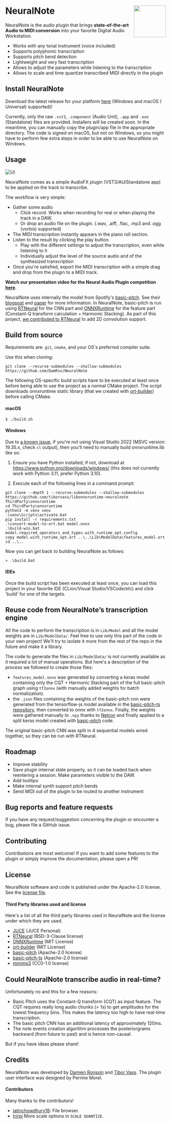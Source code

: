 # NeuralNote <img style="float: right;" src="NeuralNote/Assets/logo.png" width="100" />

NeuralNote is the audio plugin that brings **state-of-the-art Audio to MIDI conversion** into
your favorite Digital Audio Workstation.

- Works with any tonal instrument (voice included)
- Supports polyphonic transcription
- Supports pitch bend detection
- Lightweight and very fast transcription
- Allows to adjust the parameters while listening to the transcription
- Allows to scale and time quantize transcribed MIDI directly in the plugin

## Install NeuralNote

Download the latest release for your platform [here](https://github.com/DamRsn/NeuralNote/releases) (Windows and macOS (
Universal) supported)!

Currently, only the raw `.vst3`, `.component` (Audio Unit), `.app` and `.exe` (Standalone) files are provided.
Installers will be created soon. In the meantime, you can manually copy the plugin/app file in the appropriate
directory. The code is signed on macOS, but not on Windows, so you might have to perform few extra steps in order to be
able to use NeuralNote on Windows.

## Usage

![UI](NeuralNote_UI.png)

NeuralNote comes as a simple AudioFX plugin (VST3/AU/Standalone app) to be applied on the track to transcribe.

The workflow is very simple:

- Gather some audio
    - Click record. Works when recording for real or when playing the track in a DAW.
    - Or drop an audio file on the plugin. (.wav, .aiff, .flac, .mp3 and .ogg (vorbis) supported)
- The MIDI transcription instantly appears in the piano roll section.
- Listen to the result by clicking the play button.
    - Play with the different settings to adjust the transcription, even while listening to it
    - Individually adjust the level of the source audio and of the synthesized transcription
- Once you're satisfied, export the MIDI transcription with a simple drag and drop from the plugin to a MIDI track.

**Watch our presentation video for the Neural Audio Plugin
competition [here](https://www.youtube.com/watch?v=6_MC0_aG_DQ)**.

NeuralNote uses internally the model from Spotify's [basic-pitch](https://github.com/spotify/basic-pitch). See
their [blogpost](https://engineering.atspotify.com/2022/06/meet-basic-pitch/)
and [paper](https://arxiv.org/abs/2203.09893) for more information. In NeuralNote, basic-pitch is run
using [RTNeural](https://github.com/jatinchowdhury18/RTNeural) for the CNN part
and [ONNXRuntime](https://github.com/microsoft/onnxruntime) for the feature part (Constant-Q transform calculation +
Harmonic Stacking).
As part of this project, [we contributed to RTNeural](https://github.com/jatinchowdhury18/RTNeural/pull/89) to add 2D
convolution support.

## Build from source

Requirements are: `git`, `cmake`, and your OS's preferred compiler suite.

Use this when cloning:

```
git clone --recurse-submodules --shallow-submodules https://github.com/DamRsn/NeuralNote
 ```

The following OS-specific build scripts have to be executed at least once before being able to use the project as a
normal CMake project. The script downloads onnxruntime static library (that we created
with [ort-builder](https://github.com/olilarkin/ort-builder)) before calling CMake.

#### macOS

```
$ ./build.sh
```

#### Windows

Due to [a known issue](https://github.com/DamRsn/NeuralNote/issues/21), if you're not using Visual Studio 2022 (MSVC
version: 19.35.x, check `cl` output), then you'll need to manually build onnxruntime.lib like so:

1. Ensure you have Python installed; if not, download at https://www.python.org/downloads/windows/ (this does not
   currently work with Python 3.11, prefer Python 3.10).

2. Execute each of the following lines in a command prompt:

```
git clone --depth 1 --recurse-submodules --shallow-submodules https://github.com/tiborvass/libonnxruntime-neuralnote ThirdParty\onnxruntime
cd ThirdParty\onnxruntime
python3 -m venv venv
.\venv\Scripts\activate.bat
pip install -r requirements.txt
.\convert-model-to-ort.bat model.onnx
.\build-win.bat model.required_operators_and_types.with_runtime_opt.config
copy model.with_runtime_opt.ort ..\..\Lib\ModelData\features_model.ort
cd ..\..
```

Now you can get back to building NeuralNote as follows:

```
> .\build.bat
```

#### IDEs

Once the build script has been executed at least once, you can load this project in your favorite IDE
(CLion/Visual Studio/VSCode/etc) and click 'build' for one of the targets.

## Reuse code from NeuralNote’s transcription engine

All the code to perform the transcription is in `Lib/Model` and all the model weights are in `Lib/ModelData/`. Feel free
to use only this part of the code in your own project! We'll try to isolate it more from the rest of the repo in the
future and make it a library.

The code to generate the files in `Lib/ModelData/` is not currently available as it required a lot of manual operations.
But here's a description of the process we followed to create those files:

- `features_model.onnx` was generated by converting a keras model containing only the CQT + Harmonic Stacking part of
  the full basic-pitch graph using `tf2onnx` (with manually added weights for batch normalization).
- the `.json` files containing the weights of the basic-pitch cnn were generated from the tensorflow-js model available
  in the [basic-pitch-ts repository](https://github.com/spotify/basic-pitch-ts), then converted to onnx with `tf2onnx`.
  Finally, the weights were gathered manually to `.npy` thanks to [Netron](https://netron.app/) and finally applied to a
  split keras model created with [basic-pitch](https://github.com/spotify/basic-pitch) code.

The original basic-pitch CNN was split in 4 sequential models wired together, so they can be run with RTNeural.

## Roadmap

- Improve stability
- Save plugin internal state properly, so it can be loaded back when reentering a session. Make parameters visible to
  the DAW.
- Add tooltips
- Make internal synth support pitch bends
- Send MIDI out of the plugin to be routed to another instrument

## Bug reports and feature requests

If you have any request/suggestion concerning the plugin or encounter a bug, please file a GitHub issue.

## Contributing

Contributions are most welcome! If you want to add some features to the plugin or simply improve the documentation,
please open a PR!

## License

NeuralNote software and code is published under the Apache-2.0 license. See the [license file](LICENSE).

#### Third Party libraries used and license

Here's a list of all the third party libraries used in NeuralNote and the license under which they are used.

- [JUCE](https://juce.com/) (JUCE Personal)
- [RTNeural](https://github.com/jatinchowdhury18/RTNeural) (BSD-3-Clause license)
- [ONNXRuntime](https://github.com/microsoft/onnxruntime) (MIT License)
- [ort-builder](https://github.com/olilarkin/ort-builder) (MIT License)
- [basic-pitch](https://github.com/spotify/basic-pitch) (Apache-2.0 license)
- [basic-pitch-ts](https://github.com/spotify/basic-pitch-ts) (Apache-2.0 license)
- [minimp3](https://github.com/lieff/minimp3) (CC0-1.0 license)

## Could NeuralNote transcribe audio in real-time?

Unfortunately no and this for a few reasons:

- Basic Pitch uses the Constant-Q transform (CQT) as input feature. The CQT requires really long audio chunks (> 1s) to
  get amplitudes for the lowest frequency bins. This makes the latency too high to have real-time transcription.
- The basic pitch CNN has an additional latency of approximately 120ms.
- The note events creation algorithm processes the posteriorgrams backward (from future to past) and is hence
  non-causal.

But if you have ideas please share!

## Credits

NeuralNote was developed by [Damien Ronssin](https://github.com/DamRsn) and [Tibor Vass](https://github.com/tiborvass).
The plugin user interface was designed by Perrine Morel.

#### Contributors
Many thanks to the contributors!
- [jatinchowdhury18](https://github.com/jatinchowdhury18): File browser.
- [trirpi](https://github.com/trirpi) More scale options in `SCALE QUANTIZE`.
